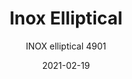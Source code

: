 ---
designer: "Pedrali R&D"
description: "Inox%20is%20a%20simple%20and%20functional%20table%2C%20defined%20by%20a%20geometry%20that%20makes%20it%20suitable%20for%20different%20contexts.%20Table%20with%20stainless%20steel%20elliptical%20base%2C%20column%20and%20cover%20base.%20Elliptical%20top%20available%20in%20different%20sizes%20and%20finishes."
image_primary: "img/Inox_4901_01_zoom.jpg"
image_secondary: "img/Inox_4901_02_zoom.jpg"
manufacturer: "Pedrali"
href: "https://www.pedrali.it/en/products/catalog/Table-INOX-4901/"
subtitle: "INOX elliptical 4901"
tags: 
  - "Pedrali"
  - "Central Base Tables"
title: "Inox Elliptical"
category: "Central Base Tables"
slug: "/manufacturers/pedrali/central-base-tables/pedrali-r-d-inox-elliptical"
date: "2021-02-19"
---